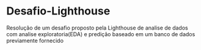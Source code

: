# Desafio-Lighthouse
Resolução de um desafio proposto pela Lighthouse de analise de dados com analise exploratoria(EDA) e predição baseado em um banco de dados previamente fornecido
